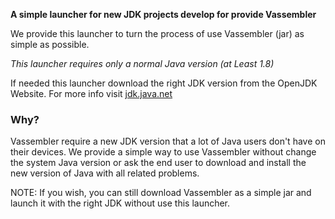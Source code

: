 **A simple launcher for new JDK projects develop for provide Vassembler**

We provide this launcher to turn the process of use Vassembler (jar) as simple as possible.

*This launcher requires only a normal Java version (at Least 1.8)*

If needed this launcher download the right JDK version from the OpenJDK Website. For more info visit [jdk.java.net](https://jdk.java.net)

### Why?

Vassembler require a new JDK version that a lot of Java users don't have on their devices. We provide a simple way to use Vassembler without change the system Java version or ask the end user to download and install the new version of Java with all related problems.

NOTE: If you wish, you can still download Vassembler as a simple jar and launch it with the right JDK without use this launcher.